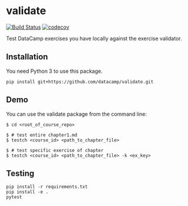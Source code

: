 # validate

[![Build Status](https://travis-ci.org/datacamp/validate.svg?branch=master)](https://travis-ci.org/datacamp/validate)
[![codecov](https://codecov.io/gh/datacamp/validate/branch/master/graph/badge.svg)](https://codecov.io/gh/datacamp/validate)
<!-- [![PyPI version](https://badge.fury.io/py/validate.svg)](https://badge.fury.io/py/validate) -->

Test DataCamp exercises you have locally against the exercise validator.

## Installation

You need Python 3 to use this package.

```
pip install git+https://github.com/datacamp/validate.git
```

## Demo

You can use the validate package from the command line:

```
$ cd <root_of_course_repo>

$ # test entire chapter1.md
$ testch <course_id> <path_to_chapter_file>

$ # test specific exercise of chapter
$ testch <course_id> <path_to_chapter_file> -k <ex_key>
```

## Testing

```
pip install -r requirements.txt
pip install -e .
pytest
```
